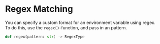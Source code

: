 # Regex Matching

You can specify a custom format for an environment variable using regex. To do this, use the `regex()`-function, and pass in an pattern.

```python
def regex(pattern: str) -> RegexType
```
